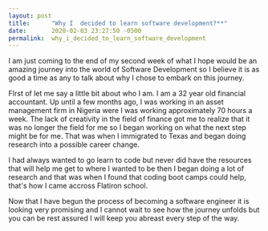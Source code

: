 ```yaml
---
layout: post
title:      "Why I  decided to learn software development?**"
date:       2020-02-03 23:27:50 -0500
permalink:  why_i_decided_to_learn_software_development
---
```



I am just coming to the end of my second week of what I hope would be an amazing journey into the world of Software Development so I believe it is as good a time as any to talk about why I chose to embark on this journey.

FIrst  of let me say a little bit about who I am. I am a 32 year old financial accountant. Up until a few months ago, I was working in an asset management firm in Nigeria were I was working approximately 70 hours a week. The lack of creativity in the field of finance got me to realize that it was no longer the field for me so I began working on what the next step might be for me. That was when I immigrated to Texas and began doing research into a possible career change.

I had always wanted to go learn to code but never did have the resources that will help me get to where I wanted to be then I began doing a lot of research and that was when I found that coding boot camps could help, that's how I came accross Flatiron school. 

Now that I have begun the process of becoming a software engineer it is looking very promising and I cannot wait to see how the journey unfolds but you can be rest assured I will keep you abreast every step of the way.
